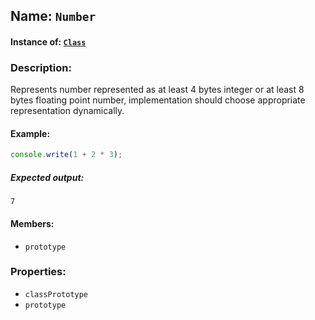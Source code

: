 ## Name: `Number`

#### Instance of: [`Class`](Class.md)

### Description:

Represents number represented as at least 4 bytes
integer or at least 8 bytes floating point number,
implementation should choose appropriate representation
dynamically.

#### Example:

```js
console.write(1 + 2 * 3);
```

##### Expected output:

```
7
```

#### Members:

- `prototype`


### Properties:

- `classPrototype`
- `prototype`


